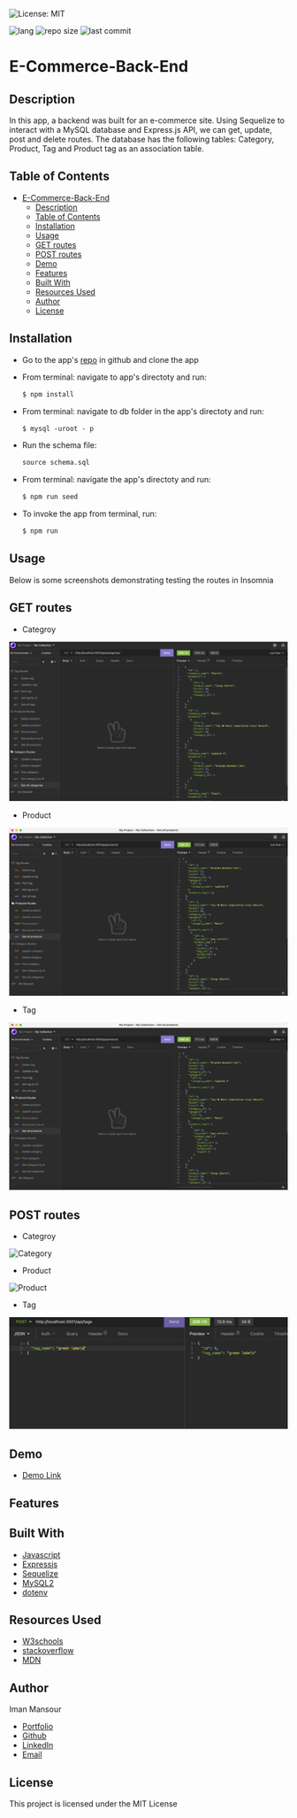![License: MIT](https://img.shields.io/badge/License-MIT-yellow.svg)

![lang](https://img.shields.io/github/languages/top/imanmansour86/E-Commerce-Back-End)
![repo size](https://img.shields.io/github/repo-size/imanmansour86/E-Commerce-Back-End)
![last commit](https://img.shields.io/github/last-commit/imanmansour86/E-Commerce-Back-End)

# E-Commerce-Back-End

## Description

In this app, a backend was built for an e-commerce site. Using Sequelize to interact with a MySQL database and Express.js API, we can get, update, post and delete routes. The database has the following tables: Category, Product, Tag and Product tag as an association table.

## Table of Contents

- [E-Commerce-Back-End](#e-commerce-back-end)
  - [Description](#description)
  - [Table of Contents](#table-of-contents)
  - [Installation](#installation)
  - [Usage](#usage)
  - [GET routes](#get-routes)
  - [POST routes](#post-routes)
  - [Demo](#demo)
  - [Features](#features)
  - [Built With](#built-with)
  - [Resources Used](#resources-used)
  - [Author](#author)
  - [License](#license)

## Installation

- Go to the app's [repo](https://github.com/imanmansour86/E-Commerce-Back-End) in github and clone the app
- From terminal: navigate to app's directoty and run:

  ```md
  $ npm install
  ```

- From terminal: navigate to db folder in the app's directoty and run:

  ```md
  $ mysql -uroot - p
  ```

- Run the schema file:

  ```md
  source schema.sql
  ```

- From terminal: navigate the app's directoty and run:

  ```md
  $ npm run seed
  ```

- To invoke the app from terminal, run:

  ```md
  $ npm run
  ```

## Usage

Below is some screenshots demonstrating testing the routes in Insomnia

## GET routes

- Categroy

![Category](./images/get_cat.png)

- Product

![Product](./images/get_product.png)

- Tag

![Tag](./images/get_product.png)

## POST routes

- Categroy

![Category](./images/post-_cat.png)

- Product

![Product](./images/post_produce.png)

- Tag

![Tag](./images/post_tag.png)

## Demo

- [Demo Link]()

## Features

## Built With

- [Javascript](https://developer.mozilla.org/en-US/docs/Web/JavaScript)
- [Expressjs](https://expressjs.com/)
- [Sequelize](https://sequelize.org/)
- [MySQL2](https://www.npmjs.com/package/mysql2)
- [dotenv](https://www.npmjs.com/package/dotenv)

## Resources Used

- [W3schools](https://www.w3schools.com)
- [stackoverflow](https://stackoverflow.com)
- [MDN](https://developer.mozilla.org/en-US/docs/Web/CSS)

## Author

Iman Mansour

- [Portfolio](https://imanmansour86.github.io/new-portfolio/)
- [Github](https://github.com/imanmansour86)
- [LinkedIn](https://www.linkedin.com/in/iman-mansour-51391515/)
- [Email](mailto:imanmansour86@gmail.com)

## License

This project is licensed under the MIT License
